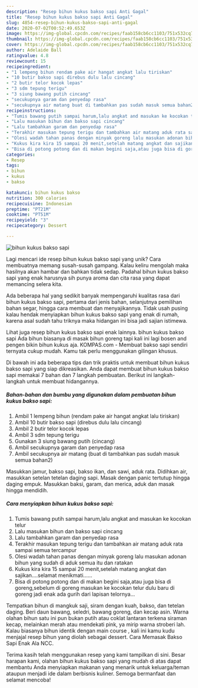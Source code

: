 ```yaml
---
description: "Resep bihun kukus bakso sapi Anti Gagal"
title: "Resep bihun kukus bakso sapi Anti Gagal"
slug: 4854-resep-bihun-kukus-bakso-sapi-anti-gagal
date: 2020-07-02T00:52:49.653Z
image: https://img-global.cpcdn.com/recipes/faab158cb6cc1103/751x532cq70/bihun-kukus-bakso-sapi-foto-resep-utama.jpg
thumbnail: https://img-global.cpcdn.com/recipes/faab158cb6cc1103/751x532cq70/bihun-kukus-bakso-sapi-foto-resep-utama.jpg
cover: https://img-global.cpcdn.com/recipes/faab158cb6cc1103/751x532cq70/bihun-kukus-bakso-sapi-foto-resep-utama.jpg
author: Adelaide Ball
ratingvalue: 4.8
reviewcount: 15
recipeingredient:
- "1 lempeng bihun rendam pake air hangat angkat lalu tiriskan"
- "10 butir bakso sapi direbus dulu lalu cincang"
- "2 butir telor kocok lepas"
- "3 sdm tepung terigu"
- "3 siung bawang putih cincang"
- "secukupnya garam dan penyedap rasa"
- "secukupnya air matang buat di tambahkan pas sudah masuk semua bahan2"
recipeinstructions:
- "Tumis bawang putih sampai harum,lalu angkat and masukan ke kocokan telur"
- "Lalu masukan bihun dan bakso sapi cincang"
- "Lalu tambahkan garam dan penyedap rasa"
- "Terakhir masukan tepung terigu dan tambahkan air matang aduk rata sampai semua tercampur"
- "Olesi wadah tahan panas dengan minyak goreng lalu masukan adonan bihun yang sudah di aduk semua itu dan ratakan"
- "Kukus kira kira 15 sampai 20 menit,setelah matang angkat dan sajikan....selamat menikmati......"
- "Bisa di potong potong dan di makan begini saja,atau juga bisa di goreng,sebelum di goreng masukan ke kocokan telur dulu baru di goreng jadi enak ada gurih dari lapisan telornya..."
categories:
- Resep
tags:
- bihun
- kukus
- bakso

katakunci: bihun kukus bakso 
nutrition: 300 calories
recipecuisine: Indonesian
preptime: "PT21M"
cooktime: "PT51M"
recipeyield: "3"
recipecategory: Dessert

---
```



![bihun kukus bakso sapi](https://img-global.cpcdn.com/recipes/faab158cb6cc1103/751x532cq70/bihun-kukus-bakso-sapi-foto-resep-utama.jpg)

Lagi mencari ide resep bihun kukus bakso sapi yang unik? Cara membuatnya memang susah-susah gampang. Kalau keliru mengolah maka hasilnya akan hambar dan bahkan tidak sedap. Padahal bihun kukus bakso sapi yang enak harusnya sih punya aroma dan cita rasa yang dapat memancing selera kita.

Ada beberapa hal yang sedikit banyak mempengaruhi kualitas rasa dari bihun kukus bakso sapi, pertama dari jenis bahan, selanjutnya pemilihan bahan segar, hingga cara membuat dan menyajikannya. Tidak usah pusing kalau hendak menyiapkan bihun kukus bakso sapi yang enak di rumah, karena asal sudah tahu triknya maka hidangan ini bisa jadi sajian istimewa.

Lihat juga resep bihun kukus bakso sapi enak lainnya. bihun kukus bakso sapi Ada bihun biasanya di masak bihun goreng tapi kali ini lagi bosen and pengen bikin bihun kukus aja. KOMPAS.com - Membuat bakso sapi sendiri ternyata cukup mudah. Kamu tak perlu menggunakan gilingan khusus.


Di bawah ini ada beberapa tips dan trik praktis untuk membuat bihun kukus bakso sapi yang siap dikreasikan. Anda dapat membuat bihun kukus bakso sapi memakai 7 bahan dan 7 langkah pembuatan. Berikut ini langkah-langkah untuk membuat hidangannya.

<!--inarticleads1-->

##### Bahan-bahan dan bumbu yang digunakan dalam pembuatan bihun kukus bakso sapi:

1. Ambil 1 lempeng bihun (rendam pake air hangat angkat lalu tiriskan)
1. Ambil 10 butir bakso sapi (direbus dulu lalu cincang)
1. Ambil 2 butir telor kocok lepas
1. Ambil 3 sdm tepung terigu
1. Gunakan 3 siung bawang putih (cincang)
1. Ambil secukupnya garam dan penyedap rasa
1. Ambil secukupnya air matang (buat di tambahkan pas sudah masuk semua bahan2)


Masukkan jamur, bakso sapi, bakso ikan, dan sawi, aduk rata. Didihkan air, masukkan setelan tetelan daging sapi. Masak dengan panic tertutup hingga daging empuk. Masukkan baksi, garam, dan merica, aduk dan masak hingga mendidih. 

<!--inarticleads2-->

##### Cara menyiapkan bihun kukus bakso sapi:

1. Tumis bawang putih sampai harum,lalu angkat and masukan ke kocokan telur
1. Lalu masukan bihun dan bakso sapi cincang
1. Lalu tambahkan garam dan penyedap rasa
1. Terakhir masukan tepung terigu dan tambahkan air matang aduk rata sampai semua tercampur
1. Olesi wadah tahan panas dengan minyak goreng lalu masukan adonan bihun yang sudah di aduk semua itu dan ratakan
1. Kukus kira kira 15 sampai 20 menit,setelah matang angkat dan sajikan....selamat menikmati......
1. Bisa di potong potong dan di makan begini saja,atau juga bisa di goreng,sebelum di goreng masukan ke kocokan telur dulu baru di goreng jadi enak ada gurih dari lapisan telornya...


Tempatkan bihun di mangkuk saji, siram dengan kuah, bakso, dan tetelan daging. Beri daun bawang, seledri, bawang goreng, dan kecap asin. Warna olahan bihun satu ini pun bukan putih atau coklat lantaran terkena siraman kecap, melainkan merah atau mendekati pink, ya mirip warna stroberi lah. Kalau biasanya bihun identik dengan main course , kali ini kamu kudu menjajal resep bihun yang diolah sebagai dessert. Cara Memasak Bakso Sapi Enak Ala NCC. 

Terima kasih telah menggunakan resep yang kami tampilkan di sini. Besar harapan kami, olahan bihun kukus bakso sapi yang mudah di atas dapat membantu Anda menyiapkan makanan yang menarik untuk keluarga/teman ataupun menjadi ide dalam berbisnis kuliner. Semoga bermanfaat dan selamat mencoba!
